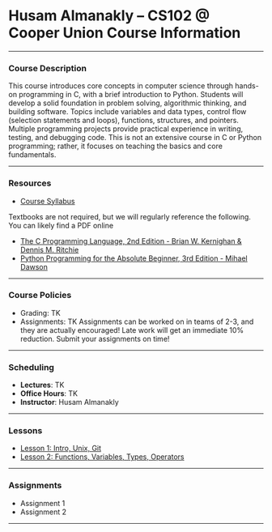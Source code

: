 # Husam Almanakly – CS102 @ Cooper Union Course Information

---
### Course Description
This course introduces core concepts in computer science through hands-on programming in C, with a brief introduction to Python. Students will develop a solid foundation in problem solving, algorithmic thinking, and building software. Topics include variables and data types, control flow (selection statements and loops), functions, structures, and pointers. Multiple programming projects provide practical experience in writing, testing, and debugging code. This is not an extensive course in C or Python programming; rather, it focuses on teaching the basics and core fundamentals.

---
### Resources
- [Course Syllabus](./syllabus.md)  

Textbooks are not required, but we will regularly reference the following. You can likely find a PDF online
- [The C Programming Language, 2nd Edition - Brian W. Kernighan & Dennis M. Ritchie](https://amzn.to/2LovuOa)
- [Python Programming for the Absolute Beginner, 3rd Edition - Mihael Dawson](https://amzn.to/2LkVOIU)

---

### Course Policies
- Grading:  TK
- Assignments:  TK
Assignments can be worked on in teams of 2-3, and they are actually encouraged! Late work will get an immediate 10% reduction. Submit your assignments on time!

---

### Scheduling
- **Lectures**: TK
- **Office Hours**: TK
- **Instructor**: Husam Almanakly

---

### Lessons
- [Lesson 1: Intro, Unix, Git](./lessons/CS102%20Lesson%201%20-%20Intro,%20Unix,%20Git.html)  
- [Lesson 2: Functions, Variables, Types, Operators](./lessons/CS102%20Lesson%202%20-%20Functions,%20Variables,%20Types,%20Operators.html)

---

### Assignments
- Assignment 1
- Assignment 2
---